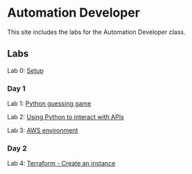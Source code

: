 # Automation Developer

This site includes the labs for the Automation Developer class.

## Labs
Lab 0: [Setup](labs/setup)   

### Day 1
Lab 1: [Python guessing game](labs/py_guessing_game)    

Lab 2: [Using Python to interact with APIs](labs/py-apis)   

Lab 3: [AWS environment](labs/aws_setup)   

### Day 2
Lab 4: [Terraform - Create an instance](labs/tf-first-instance)    
